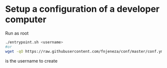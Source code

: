 # Setup a configuration of a developer computer

Run as root
```bash
./entrypoint.sh <username>
#or
wget -qO https://raw.githubusercontent.com/fnjeneza/conf/master/conf.yml | bash -s - <username>
```
<username> is the username to create
